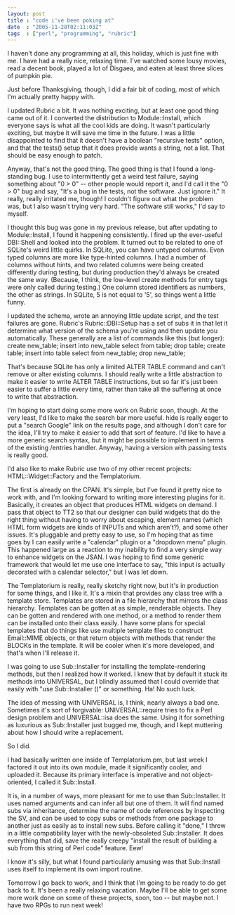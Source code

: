 ```yaml
---
layout: post
title : "code i've been poking at"
date  : "2005-11-28T02:11:03Z"
tags  : ["perl", "programming", "rubric"]
---
```

I haven't done any programming at all, this holiday, which is just fine with me.  I have had a really nice, relaxing time.  I've watched some lousy movies, read a decent book, played a lot of Disgaea, and eaten at least three slices of pumpkin pie.

Just before Thanksgiving, though, I did a fair bit of coding, most of which I'm actually pretty happy with.

I updated Rubric a bit.  It was nothing exciting, but at least one good thing came out of it.  I converted the distribution to Module::Install, which everyone says is what all the cool kids are doing.  It wasn't particularly exciting, but maybe it will save me time in the future.  I was a little disappointed to find that it doesn't have a boolean "recursive tests" option, and that the tests() setup that it does provide wants a string, not a list. That should be easy enough to patch.

Anyway, that's not the good thing.  The good thing is that I found a long-standing bug.  I use to intermittently get a weird test failure, saying something about "0 > 0" -- other people would report it, and I'd call it the "0 > 0" bug and say, "It's a bug in the tests, not the software.  Just ignore it." It really, really irritated me, though!  I couldn't figure out what the problem was, but I also wasn't trying very hard.  "The software still works," I'd say to myself.

I thought this bug was gone in my previous release, but after updating to Module::Install, I found it happening consistently.  I fired up the ever-useful DBI::Shell and looked into the problem.  It turned out to be related to one of SQLite's weird little quirks.  In SQLite, you can have untyped columns.  Even typed columns are more like type-hinted columns.  I had a number of columns without hints, and two related columns were being created differently during testing, but during production they'd always be created the same way. (Because, I think, the low-level create methods for entry tags were only called during testing.)  One column stored identifiers as numbers, the other as strings.  In SQLite, 5 is not equal to '5', so things went a little funny.

I updated the schema, wrote an annoying little update script, and the test failures are gone.  Rubric's Rubric::DBI::Setup has a set of subs it in that let it determine what version of the schema you're using and then update you automatically.  These generally are a list of commands like this (but longer): create new_table; insert into new_table select from table; drop table; create table; insert into table select from new_table; drop new_table;

That's because SQLite has only a limited ALTER TABLE command and can't remove or alter existing columns.  I should really write a little abstraction to make it easier to write ALTER TABLE instructions, but so far it's just been easier to suffer a little every time, rather than take all the suffering at once to write that abstraction.

I'm hoping to start doing some more work on Rubric soon, though.  At the very least, I'd like to make the search bar more useful.  hide is really eager to put a "search Google" link on the results page, and although I don't care for the idea, I'll try to make it easier to add that sort of feature.  I'd like to have a more generic search syntax, but it might be possible to implement in terms of the existing /entries handler.  Anyway, having a version with passing tests is really good.

I'd also like to make Rubric use two of my other recent projects: HTML::Widget::Factory and the Templatorium.

The first is already on the CPAN.  It's simple, but I've found it pretty nice to work with, and I'm looking forward to writing more interesting plugins for it.  Basically, it creates an object that produces HTML widgets on demand.  I pass that object to TT2 so that our designer can build widgets that do the right thing without having to worry about escaping, element names (which HTML form widgets are kinds of INPUTs and which aren't?), and some other issues. It's pluggable and pretty easy to use, so I'm hoping that as time goes by I can easily write a "calendar" plugin or a "dropdown menu" plugin.  This happened large as a reaction to my inability to find a very simple way to enhance widgets on the JSAN.  I was hoping to find some generic framework that would let me use one interface to say, "this input is actually decorated with a calendar selector," but I was let down.

The Templatorium is really, really sketchy right now, but it's in production for some things, and I like it.  It's a mixin that provides any class tree with a template store.  Templates are stored in a file hierarchy that mirrors the class hierarchy.  Templates can be gotten at as simple, renderable objects. They can be gotten and rendered with one method, or a method to render them can be installed onto their class easily.  I have some plans for special templates that do things like use multiple template files to construct Email::MIME objects, or that return objects with methods that render the BLOCKs in the template.  It will be cooler when it's more developed, and that's when I'll release it.

I was going to use Sub::Installer for installing the template-rendering methods, but then I realized how it worked.  I knew that by default it stuck its methods into UNIVERSAL, but I blindly assumed that I could override that easily with "use Sub::Installer ()" or something.  Ha!  No such luck.

The idea of messing with UNIVERSAL is, I think, nearly always a bad one. Sometimes it's sort of forgivable: UNIVERSAL::require tries to fix a Perl design problem and UNIVERSAL::isa does the same.  Using it for something as luxurious as Sub::Installer just bugged me, though, and I kept muttering about how I should write a replacement.

So I did.

I had basically written one inside of Templatorium.pm, but last week I factored it out into its own module, made it significantly cooler, and uploaded it. Because its primary interface is imperative and not object-oriented, I called it Sub::Install.

It is, in a number of ways, more pleasant for me to use than Sub::Installer. It uses named arguments and can infer all but one of them.  It will find named subs via inheritance, determine the name of code references by inspecting the SV, and can be used to copy subs or methods from one package to another just as easily as to install new subs.  Before calling it "done," I threw in a little compatibility layer with the newly-obsoleted Sub::Installer.  It does everything that did, save the really creepy "install the result of building a sub from this string of Perl code" feature.  Eew!

I know it's silly, but what I found particularly amusing was that Sub::Install uses itself to implement its own import routine.

Tomorrow I go back to work, and I think that I'm going to be ready to do get back to it.  It's been a really relaxing vacation.  Maybe I'll be able to get some more work done on some of these projects, soon, too -- but maybe not.  I have two RPGs to run next week! 

